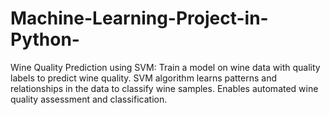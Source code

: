 # Machine-Learning-Project-in-Python-
Wine Quality Prediction using SVM: Train a model on wine data with quality labels to predict wine quality. SVM algorithm learns patterns and relationships in the data to classify wine samples. Enables automated wine quality assessment and classification.
